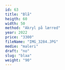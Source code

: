 ```yaml
---
id: 63
title: "Blå"
heigth: 60
width: 50
method: "Akryl på lærred"
year: 2022
price: "3300"
fileName: "IMG_3284.JPG"
medie: "maleri"
draft: "no"
slug: "blaa"
weight: "90"
---
```

